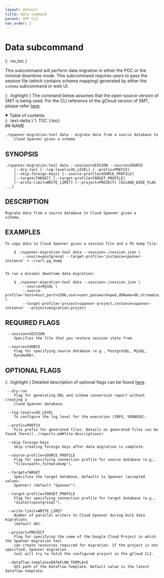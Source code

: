 ```yaml
---
layout: default
title: data command
parent: SMT CLI
nav_order: 2
---
```


# Data subcommand
{: .no_toc }

This subcommand will perform data migration in either the POC or the minimal downtime mode. This subcommand requires users to pass the session file (which contains schema mapping) generated by either the `schema` subcommand or web UI.

{: .highlight }
The command below assumes that the open-source version of SMT is being used. For the CLI
reference of the gCloud version of SMT, please refer [here](https://cloud.google.com/sdk/gcloud/reference/alpha/spanner/migrate).

<details open markdown="block">
  <summary>
    Table of contents
  </summary>
  {: .text-delta }
1. TOC
{:toc}
</details>
## NAME

    ./spanner-migration-tool data - migrate data from a source database to
        Cloud Spanner given a schema

## SYNOPSIS

    ./spanner-migration-tool data --session=SESSION --source=SOURCE
        [--dry-run] [--log-level=LOG_LEVEL] [--prefix=PREFIX]
        [--skip-foreign-keys] [--source-profile=SOURCE_PROFILE]
        [--target=TARGET] [--target-profile=TARGET_PROFILE]
        [--write-limit=WRITE_LIMIT] [--project=PROJECT] [GCLOUD_WIDE_FLAG ...]

## DESCRIPTION

    Migrate data from a source database to Cloud Spanner given a
    schema.

## EXAMPLES

    To copy data to Cloud Spanner given a session file and a PG dump file:

        $ ./spanner-migration-tool data --session=./session.json \
            --source=postgresql --target-profile='instance=spanner-instance' < ~/cart.pg_dump
            

    To run a minimal downtime data migration:

        $ ./spanner-migration-tool data --session=./session.json \
            --source=MySQL \
            --source-profile='host=host,port=3306,user=user,password=pwd,dbName=db,streamingCfg=streaming.json' \
            --target-profile='project=spanner-project,instance=spanner-instance' --project=migration-project

## REQUIRED FLAGS

     --session=SESSION
        Specifies the file that you restore session state from.

     --source=SOURCE
        Flag for specifying source database (e.g., PostgreSQL, MySQL,
        DynamoDB).

## OPTIONAL FLAGS

{: .highlight }
Detailed description of optional flags can be found [here](./flags.md).

     --dry-run
        Flag for generating DDL and schema conversion report without creating a
        Cloud Spanner database.

     --log-level=LOG_LEVEL
        To configure the log level for the execution (INFO, VERBOSE).

     --prefix=PREFIX
        File prefix for generated files. Details on generated files can be found [here](../reports.md#file-descriptions)

     --skip-foreign-keys
        Skip creating foreign keys after data migration is complete.

     --source-profile=SOURCE_PROFILE
        Flag for specifying connection profile for source database (e.g.,
        "file=<path>,format=dump").

     --target=TARGET
        Specifies the target database, defaults to Spanner (accepted values:
        Spanner) (default "Spanner").

     --target-profile=TARGET_PROFILE
        Flag for specifying connection profile for target database (e.g.,
        "dialect=postgresql").

     --write-limit=WRITE_LIMIT
        Number of parallel writers to Cloud Spanner during bulk data migrations
        (default 40).

     --project=PROJECT
        Flag for specifying the name of the Google Cloud Project in which the Spanner migration tool
        can create resources required for migration. If the project is not specified, Spanner migration 
        tool will try to fetch the configured project in the gCloud CLI.

     --dataflow-template=DATAFLOW_TEMPLAtE
        GCS path of the Dataflow template. Default value is the latest dataflow template.

